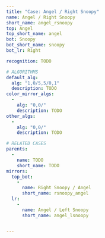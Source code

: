 ```yaml
---
title: "Case: Angel / Right Snoopy"
name: Angel / Right Snoopy
short_name: angel_rsnoopy
top: Angel
top_short_name: angel
bot: Snoopy
bot_short_name: snoopy
bot_lr: Right

recognition: TODO

# ALGORITHMS
default_alg:
  alg: "1,0/5,5/0,1"
  description: TODO
color_mirror_algs:
  -
    alg: "0,0/"
    description: TODO
other_algs:
  -
    alg: "0,0/"
    description: TODO

# RELATED CASES
parents:
  -
    name: TODO
    short_name: TODO
mirrors:
  top_bot:
    -
      name: Right Snoopy / Angel
      short_name: rsnoopy_angel
  lr:
    -
      name: Angel / Left Snoopy
      short_name: angel_lsnoopy


---
```


